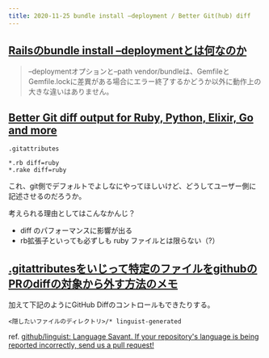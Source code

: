 ```yaml
---
title: 2020-11-25 bundle install –deployment / Better Git(hub) diff
---
```


## [Railsのbundle install –deploymentとは何なのか](https://techracho.bpsinc.jp/hachi8833/2016_08_29/25298)


> –deploymentオプションと–path vendor/bundleは、GemfileとGemfile.lockに差異がある場合にエラー終了するかどうか以外に動作上の大きな違いはありません。

## [Better Git diff output for Ruby, Python, Elixir, Go and more](https://tekin.co.uk/2020/10/better-git-diff-output-for-ruby-python-elixir-and-more)

`.gitattributes`

```
*.rb diff=ruby
*.rake diff=ruby
```

これ、git側でデフォルトでよしなにやってほしいけど、どうしてユーザー側に記述させるのだろうか。

考えられる理由としてはこんなかんじ？

- diff のパフォーマンスに影響が出る
- rb拡張子といっても必ずしも ruby ファイルとは限らない（?）


## [.gitattributesをいじって特定のファイルをgithubのPRのdiffの対象から外す方法のメモ](https://pod.hatenablog.com/entry/2019/07/03/090717)

加えて下記のようにGitHub Diffのコントロールもできたりする。

```
<隠したいファイルのディレクトリ>/* linguist-generated
```

ref. [github/linguist: Language Savant. If your repository's language is being reported incorrectly, send us a pull request!](https://github.com/github/linguist)
